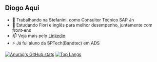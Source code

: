## Diogo Aqui

- 🔭 Trabalhando na Stefanini, como Consultor Técnico SAP Jn
- 🌱 Estudando Fiori e inglês para melhor desempenho, juntamente com front-end
- 📫 Veja mais pelo [Linkedin](https://www.linkedin.com/in/diogo-ivan-7081a9174/)
- ⚡ Já fui aluno da SPTech(Bandtec) em ADS
 
[![Anurag's GitHub stats](https://github-readme-stats.vercel.app/api?username=diogolimabandtec&theme=github_dark&show_icons=true)](https://github.com/anuraghazra/github-readme-stats)
[![Top Langs](https://github-readme-stats.vercel.app/api/top-langs/?username=diogolimabandtec&theme=github_dark&layout=compact)](https://github.com/anuraghazra/github-readme-stats)
